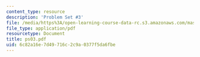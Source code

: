 ```yaml
---
content_type: resource
description: 'Problem Set #3'
file: /media/https%3A/open-learning-course-data-rc.s3.amazonaws.com/mas-450-holographic-imaging-spring-2003/6c82a16e7d49716c2c9a0377f5da6fbe_ps03.pdf
file_type: application/pdf
resourcetype: Document
title: ps03.pdf
uid: 6c82a16e-7d49-716c-2c9a-0377f5da6fbe
---
```

